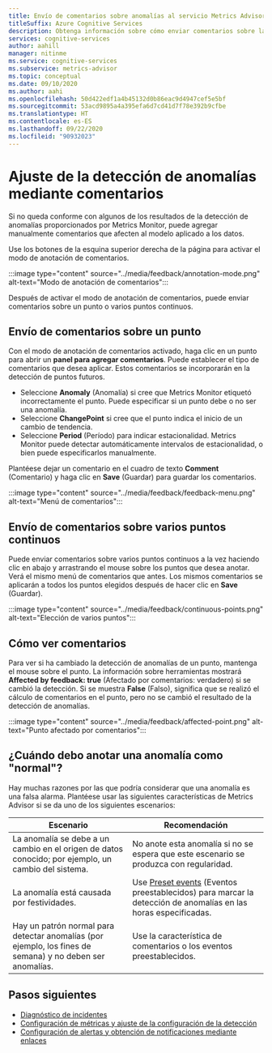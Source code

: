 ```yaml
---
title: Envío de comentarios sobre anomalías al servicio Metrics Advisor
titleSuffix: Azure Cognitive Services
description: Obtenga información sobre cómo enviar comentarios sobre las anomalías que encuentre la instancia de Metrics Advisor y ajustar los resultados.
services: cognitive-services
author: aahill
manager: nitinme
ms.service: cognitive-services
ms.subservice: metrics-advisor
ms.topic: conceptual
ms.date: 09/10/2020
ms.author: aahi
ms.openlocfilehash: 50d422edf1a4b45132d0b86eac9d4947cef5e5bf
ms.sourcegitcommit: 53acd9895a4a395efa6d7cd41d7f78e392b9cfbe
ms.translationtype: HT
ms.contentlocale: es-ES
ms.lasthandoff: 09/22/2020
ms.locfileid: "90932023"
---
```

# <a name="adjust-anomaly-detection-using-feedback"></a>Ajuste de la detección de anomalías mediante comentarios

Si no queda conforme con algunos de los resultados de la detección de anomalías proporcionados por Metrics Monitor, puede agregar manualmente comentarios que afecten al modelo aplicado a los datos. 

Use los botones de la esquina superior derecha de la página para activar el modo de anotación de comentarios.

:::image type="content" source="../media/feedback/annotation-mode.png" alt-text="Modo de anotación de comentarios":::

Después de activar el modo de anotación de comentarios, puede enviar comentarios sobre un punto o varios puntos continuos.

## <a name="give-feedback-for-one-point"></a>Envío de comentarios sobre un punto 

Con el modo de anotación de comentarios activado, haga clic en un punto para abrir un **panel para agregar comentarios**. Puede establecer el tipo de comentarios que desea aplicar. Estos comentarios se incorporarán en la detección de puntos futuros.  

* Seleccione **Anomaly** (Anomalía) si cree que Metrics Monitor etiquetó incorrectamente el punto. Puede especificar si un punto debe o no ser una anomalía. 
* Seleccione **ChangePoint** si cree que el punto indica el inicio de un cambio de tendencia.
* Seleccione **Period** (Período) para indicar estacionalidad. Metrics Monitor puede detectar automáticamente intervalos de estacionalidad, o bien puede especificarlos manualmente. 

Plantéese dejar un comentario en el cuadro de texto **Comment** (Comentario) y haga clic en **Save** (Guardar) para guardar los comentarios.

:::image type="content" source="../media/feedback/feedback-menu.png" alt-text="Menú de comentarios":::

## <a name="give-feedback-for-multiple-continuous-points"></a>Envío de comentarios sobre varios puntos continuos

Puede enviar comentarios sobre varios puntos continuos a la vez haciendo clic en abajo y arrastrando el mouse sobre los puntos que desea anotar. Verá el mismo menú de comentarios que antes. Los mismos comentarios se aplicarán a todos los puntos elegidos después de hacer clic en **Save** (Guardar).

:::image type="content" source="../media/feedback/continuous-points.png" alt-text="Elección de varios puntos":::

## <a name="how-to-view-my-feedback"></a>Cómo ver comentarios

Para ver si ha cambiado la detección de anomalías de un punto, mantenga el mouse sobre el punto. La información sobre herramientas mostrará **Affected by feedback: true** (Afectado por comentarios: verdadero) si se cambió la detección. Si se muestra **False** (Falso), significa que se realizó el cálculo de comentarios en el punto, pero no se cambió el resultado de la detección de anomalías.

:::image type="content" source="../media/feedback/affected-point.png" alt-text="Punto afectado por comentarios":::

## <a name="when-should-i-annotate-an-anomaly-as-normal"></a>¿Cuándo debo anotar una anomalía como "normal"?

Hay muchas razones por las que podría considerar que una anomalía es una falsa alarma. Plantéese usar las siguientes características de Metrics Advisor si se da uno de los siguientes escenarios:


|Escenario  |Recomendación |
|---------|---------|
|La anomalía se debe a un cambio en el origen de datos conocido; por ejemplo, un cambio del sistema.     | No anote esta anomalía si no se espera que este escenario se produzca con regularidad.        |
|La anomalía está causada por festividades.     | Use [Preset events](configure-metrics.md#preset-events) (Eventos preestablecidos) para marcar la detección de anomalías en las horas especificadas.       |
|Hay un patrón normal para detectar anomalías (por ejemplo, los fines de semana) y no deben ser anomalías.      |Use la característica de comentarios o los eventos preestablecidos.        |

## <a name="next-steps"></a>Pasos siguientes
- [Diagnóstico de incidentes](diagnose-incident.md)
- [Configuración de métricas y ajuste de la configuración de la detección](configure-metrics.md)
- [Configuración de alertas y obtención de notificaciones mediante enlaces](../how-tos/alerts.md)
